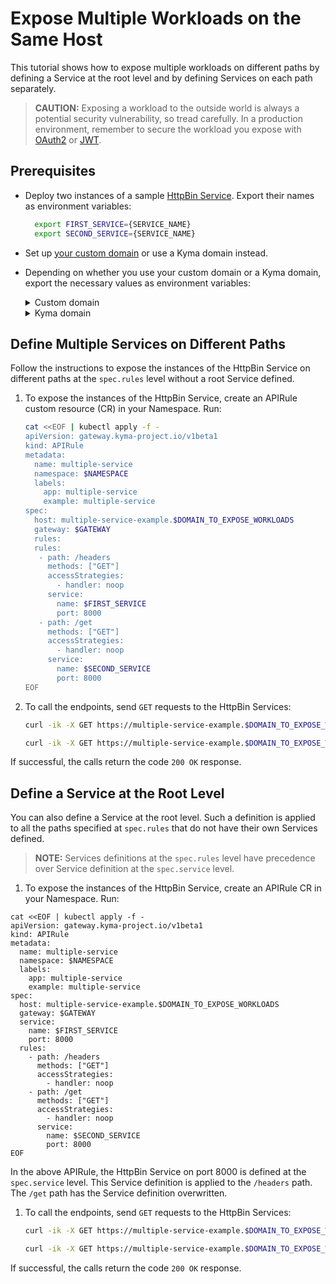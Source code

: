 # Expose Multiple Workloads on the Same Host

This tutorial shows how to expose multiple workloads on different paths by defining a Service at the root level and by defining Services on each path separately.

   > **CAUTION:** Exposing a workload to the outside world is always a potential security vulnerability, so tread carefully. In a production environment, remember to secure the workload you expose with [OAuth2](../01-50-expose-and-secure-a-workload/01-50-expose-and-secure-workload-oauth2.md) or [JWT](../01-50-expose-and-secure-a-workload/01-52-expose-and-secure-workload-jwt.md).

## Prerequisites

* Deploy two instances of a sample [HttpBin Service](../01-00-create-workload.md). Export their names as environment variables:
  
  ```bash
    export FIRST_SERVICE={SERVICE_NAME}
    export SECOND_SERVICE={SERVICE_NAME}
  ```

* Set up [your custom domain](../01-10-setup-custom-domain-for-workload.md) or use a Kyma domain instead. 
* Depending on whether you use your custom domain or a Kyma domain, export the necessary values as environment variables:
  
  <div tabs name="export-values">

    <details>
    <summary>
    Custom domain
    </summary>
    
    ```bash
    export DOMAIN_TO_EXPOSE_WORKLOADS={DOMAIN_NAME}
    export GATEWAY=$NAMESPACE/httpbin-gateway
    ```
    </details>

    <details>
    <summary>
    Kyma domain
    </summary>

    ```bash
    export DOMAIN_TO_EXPOSE_WORKLOADS={KYMA_DOMAIN_NAME}
    export GATEWAY=kyma-system/kyma-gateway
    ```
    </details>
  </div>   

## Define Multiple Services on Different Paths

Follow the instructions to expose the instances of the HttpBin Service on different paths at the `spec.rules` level without a root Service defined.

1. To expose the instances of the HttpBin Service, create an APIRule custom resource (CR) in your Namespace. Run:

   ```bash
   cat <<EOF | kubectl apply -f -
   apiVersion: gateway.kyma-project.io/v1beta1
   kind: APIRule
   metadata:
     name: multiple-service
     namespace: $NAMESPACE
     labels:
       app: multiple-service
       example: multiple-service
   spec:
     host: multiple-service-example.$DOMAIN_TO_EXPOSE_WORKLOADS
     gateway: $GATEWAY
     rules:
     rules:
      - path: /headers
        methods: ["GET"]
        accessStrategies:
          - handler: noop
        service:
          name: $FIRST_SERVICE
          port: 8000
      - path: /get
        methods: ["GET"]
        accessStrategies:
          - handler: noop
        service:
          name: $SECOND_SERVICE
          port: 8000
   EOF
   ```

2. To call the endpoints, send `GET` requests to the HttpBin Services:

    ```bash
    curl -ik -X GET https://multiple-service-example.$DOMAIN_TO_EXPOSE_WORKLOADS/headers

    curl -ik -X GET https://multiple-service-example.$DOMAIN_TO_EXPOSE_WORKLOADS/get 
    ```
  If successful, the calls return the code `200 OK` response.

## Define a Service at the Root Level

You can also define a Service at the root level. Such a definition is applied to all the paths specified at `spec.rules` that do not have their own Services defined.
 
 > **NOTE:** Services definitions at the `spec.rules` level have precedence over Service definition at the `spec.service` level.

1. To expose the instances of the HttpBin Service, create an APIRule CR in your Namespace. Run:

  ```shell
  cat <<EOF | kubectl apply -f -
  apiVersion: gateway.kyma-project.io/v1beta1
  kind: APIRule
  metadata:
    name: multiple-service
    namespace: $NAMESPACE
    labels:
      app: multiple-service
      example: multiple-service
  spec:
    host: multiple-service-example.$DOMAIN_TO_EXPOSE_WORKLOADS
    gateway: $GATEWAY
    service:
      name: $FIRST_SERVICE
      port: 8000
    rules:
      - path: /headers
        methods: ["GET"]
        accessStrategies:
          - handler: noop
      - path: /get
        methods: ["GET"]
        accessStrategies:
          - handler: noop
        service:
          name: $SECOND_SERVICE
          port: 8000
  EOF
  ```
  In the above APIRule, the HttpBin Service on port 8000 is defined at the `spec.service` level. This Service definition is applied to the `/headers` path. The `/get` path has the Service definition overwritten.

1. To call the endpoints, send `GET` requests to the HttpBin Services:

    ```bash
    curl -ik -X GET https://multiple-service-example.$DOMAIN_TO_EXPOSE_WORKLOADS/headers

    curl -ik -X GET https://multiple-service-example.$DOMAIN_TO_EXPOSE_WORKLOADS/get 
    ```
  If successful, the calls return the code `200 OK` response.